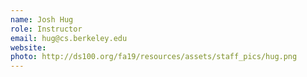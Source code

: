 ```yaml
---
name: Josh Hug
role: Instructor
email: hug@cs.berkeley.edu
website: 
photo: http://ds100.org/fa19/resources/assets/staff_pics/hug.png
---
```

